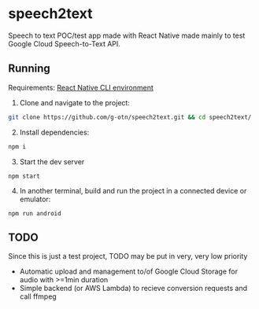 # speech2text
Speech to text POC/test app made with React Native made mainly to test Google Cloud Speech-to-Text API.

## Running
Requirements: [React Native CLI environment](https://reactnative.dev/docs/environment-setup#native)

1. Clone and navigate to the project:
```bash
git clone https://github.com/g-otn/speech2text.git && cd speech2text/
```

2. Install dependencies:
```bash
npm i
```

3. Start the dev server
```
npm start
```

4. In another terminal, build and run the project in a connected device or emulator:
```
npm run android
```

## TODO
Since this is just a test project, TODO may be put in very, very low priority
- Automatic upload and management to/of Google Cloud Storage for audio with >=1min duration
- Simple backend (or AWS Lambda) to recieve conversion requests and call ffmpeg
